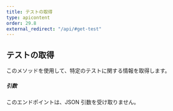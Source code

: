 ```yaml
---
title: テストの取得
type: apicontent
order: 29.8
external_redirect: "/api/#get-test"
---
```


## テストの取得

このメソッドを使用して、特定のテストに関する情報を取得します。

##### 引数

このエンドポイントは、JSON 引数を受け取りません。
